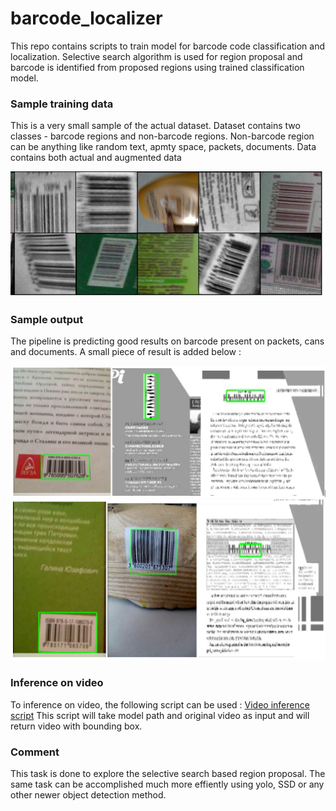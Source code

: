 # barcode_localizer

This repo contains scripts to train model for barcode code classification and localization. Selective search algorithm is used for region proposal and barcode is identified from proposed regions using trained classification model.

### Sample training data
This is a very small sample of the actual dataset. Dataset contains two classes - barcode regions and non-barcode regions. Non-barcode region can be anything like random text, apmty space, packets, documents. Data contains both actual and augmented data

![image](https://github.com/shubh-tiwari/barcode_localizer/blob/main/images/training_data.png)

### Sample output
The pipeline is predicting good results on barcode present on packets, cans and documents. A small piece of result is added below :

![image](https://github.com/shubh-tiwari/barcode_localizer/blob/main/images/result1.JPG)
![image](https://github.com/shubh-tiwari/barcode_localizer/blob/main/images/result2.JPG)

### Inference on video
To inference on video, the following script can be used : [Video inference script](https://github.com/shubh-tiwari/barcode_localizer/blob/main/scripts/video_infer.py)
This script will take model path and original video as input and will return video with bounding box.

### Comment
This task is done to explore the selective search based region proposal. The same task can be accomplished much more effiently using yolo, SSD or any other newer object detection method.
